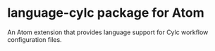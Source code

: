 # language-cylc package for Atom

An Atom extension that provides language support for Cylc workflow configuration files.
